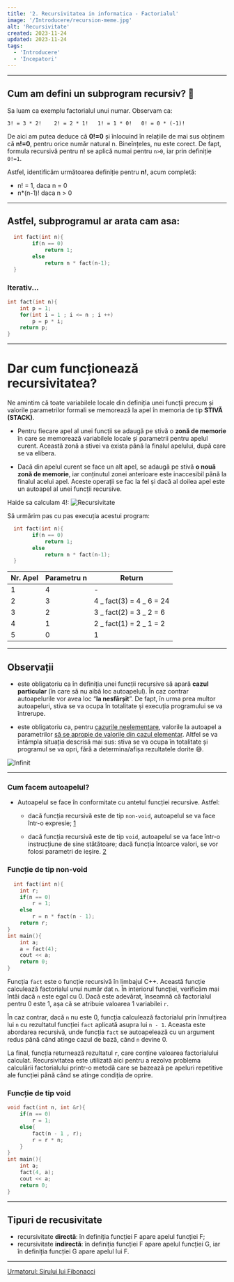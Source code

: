```yaml
---
title: '2. Recursivitatea in informatica - Factorialul'
image: '/Introducere/recursion-meme.jpg'
alt: 'Recursivitate'
created: 2023-11-24
updated: 2023-11-24
tags:
  - 'Introducere'
  - 'Incepatori'
---
```


---

## Cum am defini un subprogram recursiv? 🤔

Sa luam ca exemplu factorialul unui numar.
Observam ca:

`3! = 3 * 2!    2! = 2 * 1!   1! = 1 * 0!   0! = 0 * (-1)!`

De aici am putea deduce că **0!=0** și înlocuind în relațiile de mai sus obținem că **n!=0**, pentru orice număr natural n.
Bineînțeles, nu este corect. De fapt, formula recursivă pentru n! se aplică numai pentru `n>0`, iar prin definiție `0!=1`.

Astfel, identificăm următoarea definiție pentru **n!**, acum completă:

- n! = 1, daca n = 0
- n\*(n-1)! daca n > 0

---

## Astfel, subprogramul ar arata cam asa:

```cpp
  int fact(int n){
        if(n == 0)
            return 1;
        else
            return n * fact(n-1);
  }

```

### Iterativ...

```cpp
int fact(int n){
    int p = 1;
    for(int i = 1 ; i <= n ; i ++)
        p = p * i;
    return p;
}
```

---

# Dar cum funcționează recursivitatea?

Ne amintim că toate variabilele locale din definiția unei funcții precum și valorile parametrilor formali se memorează la apel în memoria de tip **STIVĂ (STACK)**.

- Pentru fiecare apel al unei funcții se adaugă pe stivă o **zonă de memorie** în care se memorează variabilele locale și parametrii pentru apelul curent. Această zonă a stivei va exista până la finalul apelului, după care se va elibera.

- Dacă din apelul curent se face un alt apel, se adaugă pe stivă **o nouă zonă de memorie**, iar conținutul zonei anterioare este inaccesibil până la finalul acelui apel. Aceste operații se fac la fel și dacă al doilea apel este un autoapel al unei funcții recursive.

Haide sa calculam 4!:
![Recursivitate](/Introducere/Cap1/stackcall.gif)

Să urmărim pas cu pas execuția acestui program:

```cpp
  int fact(int n){
        if(n == 0)
            return 1;
        else
            return n * fact(n-1);
  }

```

| Nr. Apel | Parametru n | Return                   |
| -------- | ----------- | ------------------------ |
| 1        | 4           | -                        |
| 2        | 3           | 4 _ fact(3) = 4 _ 6 = 24 |
| 3        | 2           | 3 _ fact(2) = 3 _ 2 = 6  |
| 4        | 1           | 2 _ fact(1) = 2 _ 1 = 2  |
| 5        | 0           | 1                        |

---

## Observații

- este obligatoriu ca în definiția unei funcții recursive să apară **cazul particular** (în care să nu aibă loc autoapelul). În caz contrar autoapelurile vor avea loc “**la nesfârșit**”. De fapt, în urma prea multor autoapeluri, stiva se va ocupa în totalitate și execuția programului se va întrerupe.

- este obligatoriu ca, pentru <u>cazurile neelementare</u>, valorile la autoapel a parametrilor <u>să se apropie de valorile din cazul elementar</u>. Altfel se va întâmpla situația descrisă mai sus: stiva se va ocupa în totalitate și programul se va opri, fără a determina/afișa rezultatele dorite 😅.

![Infinit](/Introducere/Cap1/infinit.jpg)

---

### Cum facem autoapelul?

- Autoapelul se face în conformitate cu antetul funcției recursive. Astfel:

  - dacă funcția recursivă este de tip `non-void`, autoapelul se va face într-o expresie; [1](/Introducere/Cap1/#func%C8%9Bie-de-tip-non-void)

  - dacă funcția recursivă este de tip `void`, autoapelul se va face într-o instrucțiune de sine stătătoare; dacă funcția întoarce valori, se vor folosi parametri de ieșire. [2](/Introducere/Cap1/#func%C8%9Bie-de-tip-void)

### Funcție de tip non-void

```cpp
  int fact(int n){
    int r;
    if(n == 0)
        r = 1;
    else
        r = n * fact(n - 1);
    return r;
}
int main(){
    int a;
    a = fact(4);
    cout << a;
    return 0;
}

```

Funcția `fact` este o funcție recursivă în limbajul C++. Această funcție calculează factorialul unui număr dat `n`. În interiorul funcției, verificăm mai întâi dacă `n` este egal cu 0. Dacă este adevărat, înseamnă că factorialul pentru 0 este 1, așa că se atribuie valoarea 1 variabilei `r`.

În caz contrar, dacă `n` nu este 0, funcția calculează factorialul prin înmulțirea lui `n` cu rezultatul funcției `fact` aplicată asupra lui `n - 1`. Aceasta este abordarea recursivă, unde funcția `fact` se autoapelează cu un argument redus până când atinge cazul de bază, când `n` devine 0.

La final, funcția returnează rezultatul `r`, care conține valoarea factorialului calculat. Recursivitatea este utilizată aici pentru a rezolva problema calculării factorialului printr-o metodă care se bazează pe apeluri repetitive ale funcției până când se atinge condiția de oprire.

### Funcție de tip void

```cpp
void fact(int n, int &r){
    if(n == 0)
        r = 1;
    else{
        fact(n - 1 , r);
        r = r * n;
    }
}
int main(){
    int a;
    fact(4, a);
    cout << a;
    return 0;
}
```

---

## Tipuri de recusivitate

- recursivitate **directă**: în definiția funcției F apare apelul funcției F;
- recursivitate **indirectă**: în definiția funcției F apare apelul funcției G, iar în definiția funcției G apare apelul lui F.

---

[Urmatorul: Sirului lui Fibonacci](/Introducere/Cap2/)
